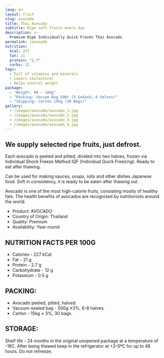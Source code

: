 ```yaml
---
lang: en
layout: fruit
slug: avocado
title: Thai Avocado
subtitle: Ripe soft fruits every day
description: >-
  Premium Ripe Individually Quick Frozen Thai Avocado
permalink: /avocado
nutrition:
  kcal: 227
  fat: 21
  protein: "2,7"
  carbs: 12
tags:
  - Full of vitamins and minerals
  - Lowers cholesterol
  - Helps control weight
package:
  - "Weight: 80 — 100g"
  - "Packing: Vacuum Bag 500г (5 &ndash; 6 halves)"
  - "Shipping: Carton 15kg (30 Bags)"
gallery:
  - /images/avocado/avocado_1.jpg
  - /images/avocado/avocado_2.jpg
  - /images/avocado/avocado_3.jpg
  - /images/avocado/avocado_4.jpg
---
```


## We supply selected ripe fruits, just defrost.

Each avocado is peeled and pitted, divided into two
halves, frozen via Individual Shock Freeze Method IQF
(Individual Quick Freezing). Ready to eat after thawing.

Can be used for making sauces, soups, rolls and other dishes
Japanese food. Soft in consistency, it is ready to be eaten after thawing out.

Avocado is one of the most high-calorie fruits, consisting mostly of
healthy fats. The health benefits of avocados are recognized by
nutritionists around the world.

* Product: AVOCADO
* Country of Origin: Thailand
* Quality: Premium
* Availability: Year-round

## NUTRITION FACTS PER 100G

* Calories - 227 kCal
* Fat - 21 g
* Protein - 2.7 g
* Carbohydrate - 12 g
* Potassium - 0.5 g

## PACKING:

* Avocado peeled, pitted, halved.
* Vacuum-sealed bag - 500g ±3%, 6-8 halves.
* Carton - 15kg ± 3%, 30 bags.

## STORAGE:

Shelf life - 24 months in the original unopened package at a temperature of -18С.
After being thawed keep in the refrigerator at +2–5ªС for up to 48 hours.
Do not refreeze.

